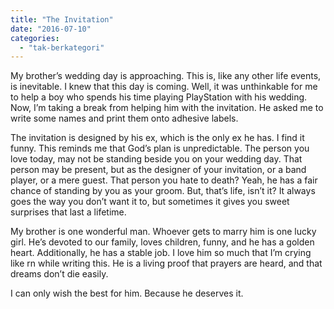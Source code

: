 ```yaml
---
title: "The Invitation"
date: "2016-07-10"
categories: 
  - "tak-berkategori"
---
```


My brother’s wedding day is approaching. This is, like any other life events, is inevitable. I knew that this day is coming. Well, it was unthinkable for me to help a boy who spends his time playing PlayStation with his wedding. Now, I’m taking a break from helping him with the invitation. He asked me to write some names and print them onto adhesive labels. 

The invitation is designed by his ex, which is the only ex he has. I find it funny. This reminds me that God’s plan is unpredictable. The person you love today, may not be standing beside you on your wedding day. That person may be present, but as the designer of your invitation, or a band player, or a mere guest. That person you hate to death? Yeah, he has a fair chance of standing by you as your groom. But, that’s life, isn’t it? It always goes the way you don’t want it to, but sometimes it gives you sweet surprises that last a lifetime. 

My brother is one wonderful man. Whoever gets to marry him is one lucky girl. He’s devoted to our family, loves children, funny, and he has a golden heart. Additionally, he has a stable job. I love him so much that I’m crying like rn while writing this. He is a living proof that prayers are heard, and that dreams don’t die easily. 

I can only wish the best for him. Because he deserves it.
